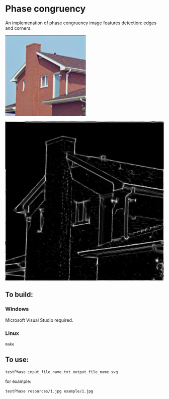 # Phase congruency #

An implemenation of phase congruency image features detection: edges and corners.

![Example of features detection](/example/1.png)

![Example of features detection](/example/out.png)

## To build: ##

### Windows ###

Microsoft Visual Studio required.

### Linux ###

    make

## To use: ##

    testPhase input_file_name.txt output_file_name.svg

for example:

    testPhase resources/1.jpg example/1.jpg